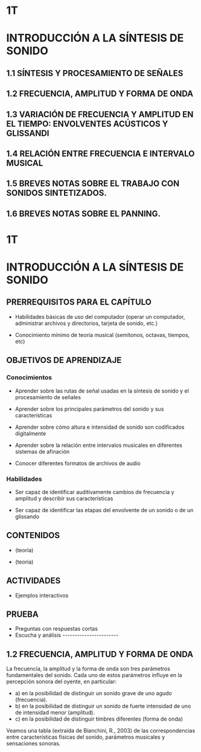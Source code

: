 # 1T
# INTRODUCCIÓN A LA SÍNTESIS DE SONIDO

## 1.1	SÍNTESIS Y PROCESAMIENTO DE SEÑALES
## 1.2	FRECUENCIA, AMPLITUD Y FORMA DE ONDA
## 1.3	VARIACIÓN DE FRECUENCIA Y AMPLITUD EN EL TIEMPO: ENVOLVENTES ACÚSTICOS Y GLISSANDI
## 1.4	RELACIÓN ENTRE FRECUENCIA E INTERVALO MUSICAL
## 1.5	BREVES NOTAS SOBRE EL TRABAJO CON  SONIDOS SINTETIZADOS.
## 1.6	BREVES NOTAS SOBRE EL PANNING.

# 1T
# INTRODUCCIÓN A LA SÍNTESIS DE SONIDO

## PRERREQUISITOS PARA EL CAPÍTULO

* Habilidades básicas de uso del computador (operar un computador, administrar archivos y directorios, tarjeta de sonido, etc.)

* Conocimiento mínimo de teoría musical (semitonos, octavas, tiempos, etc)

## OBJETIVOS DE APRENDIZAJE

### Conocimientos

* Aprender sobre las rutas de señal usadas en la síntesis de sonido y el procesamiento de señales

* Aprender sobre los principales parámetros del sonido y sus características

* Aprender sobre cómo altura e intensidad de sonido son codificados digitalmente

* Aprender sobre la relación entre intervalos musicales en diferentes sistemas de afinación

* Conocer diferentes formatos de archivos de audio

### Habilidades

* Ser capaz de identificar auditivamente cambios de frecuencia y amplitud y describir sus características

* Ser capaz de identificar las etapas del envolvente de un sonido o de un glissando

## CONTENIDOS

* \(teoría\) 

* (teoria)

## ACTIVIDADES

* Ejemplos interactivos

## PRUEBA

* Preguntas con respuestas cortas
* Escucha y análisis
*-----------------------*

## 1.2 FRECUENCIA, AMPLITUD Y FORMA DE ONDA

La frecuencia, la amplitud y la forma de onda son tres parámetros fundamentales del sonido. Cada uno de estos parámetros influye en la percepción sonora del oyente, en particular: 

* a)	en la posibilidad de distinguir un sonido grave de uno agudo (frecuencia).
* b)	en la posibilidad de distinguir un sonido de fuerte intensidad de uno de intensidad menor (amplitud).
* c)	en la posibilidad de distinguir timbres diferentes (forma de onda) 

Veamos una tabla (extraída de Bianchini, R., 2003) de las correspondencias entre características físicas del sonido, parámetros musicales y sensaciones sonoras. 

